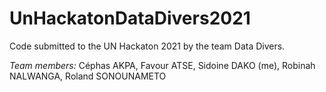 # UnHackatonDataDivers2021
Code submitted to the UN Hackaton 2021 by the team Data Divers.

*Team members:* Céphas AKPA, Favour ATSE, Sidoine DAKO (me), Robinah NALWANGA, Roland SONOUNAMETO
